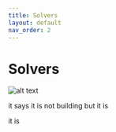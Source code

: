 ```yaml
---
title: Solvers
layout: default
nav_order: 2
---
```


# Solvers


![alt text](../flow6.svg)

it says it is not building but it is

it is